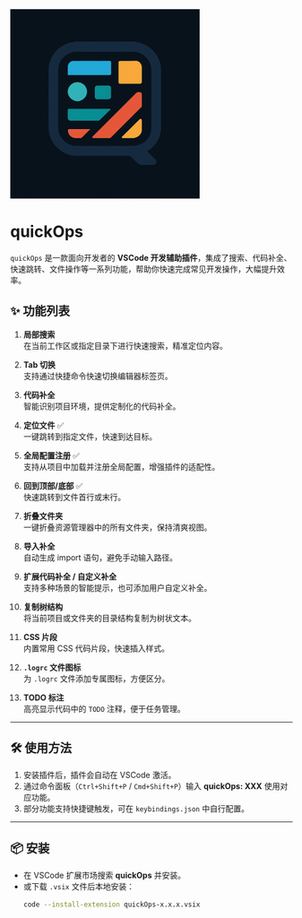 

<img src="./icon.png" style="zoom:33%;" />

# quickOps

`quickOps` 是一款面向开发者的 **VSCode 开发辅助插件**，集成了搜索、代码补全、快速跳转、文件操作等一系列功能，帮助你快速完成常见开发操作，大幅提升效率。

## ✨ 功能列表

1. **局部搜索**  
   在当前工作区或指定目录下进行快速搜索，精准定位内容。

2. **Tab 切换**  
   支持通过快捷命令快速切换编辑器标签页。

3. **代码补全**  
   智能识别项目环境，提供定制化的代码补全。

4. **定位文件** ✅  
   一键跳转到指定文件，快速到达目标。

5. **全局配置注册** ✅  
   支持从项目中加载并注册全局配置，增强插件的适配性。

6. **回到顶部/底部** ✅  
   快速跳转到文件首行或末行。

7. **折叠文件夹**  
   一键折叠资源管理器中的所有文件夹，保持清爽视图。

8. **导入补全**  
   自动生成 import 语句，避免手动输入路径。

9. **扩展代码补全 / 自定义补全**  
   支持多种场景的智能提示，也可添加用户自定义补全。

10. **复制树结构**  
    将当前项目或文件夹的目录结构复制为树状文本。

11. **CSS 片段**  
    内置常用 CSS 代码片段，快速插入样式。

12. **`.logrc` 文件图标**  
    为 `.logrc` 文件添加专属图标，方便区分。

13. **TODO 标注**  
    高亮显示代码中的 `TODO` 注释，便于任务管理。

---

## 🛠️ 使用方法

1. 安装插件后，插件会自动在 VSCode 激活。  
2. 通过命令面板（`Ctrl+Shift+P` / `Cmd+Shift+P`）输入 **quickOps: XXX** 使用对应功能。  
3. 部分功能支持快捷键触发，可在 `keybindings.json` 中自行配置。  

---

## 📦 安装

- 在 VSCode 扩展市场搜索 **quickOps** 并安装。  
- 或下载 `.vsix` 文件后本地安装：  
  ```bash
  code --install-extension quickOps-x.x.x.vsix

